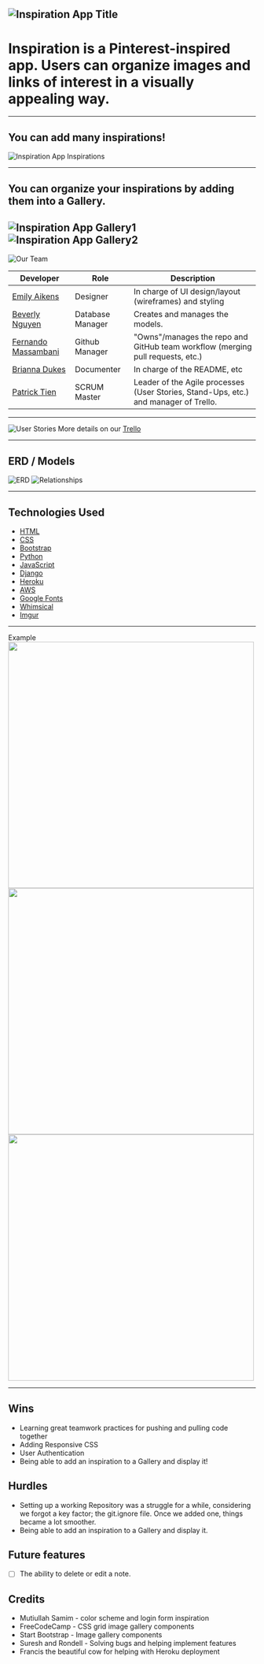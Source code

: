 ![Inspiration App Title](https://imgur.com/doH7LHA.png)
---
# Inspiration is a Pinterest-inspired app. Users can organize images and links of interest in a visually appealing way.
---
## You can add many inspirations!
![Inspiration App Inspirations](https://imgur.com/umrXFll.png)

---

## You can organize your inspirations by adding them into a Gallery.

![Inspiration App Gallery1](https://imgur.com/91wg9yo.png)
![Inspiration App Gallery2](https://imgur.com/eQTdrVE.png)
---

![Our Team](https://imgur.com/KNrvJVa.png)

| Developer | Role | Description |
| ------ | ------ | ------ |
| [Emily Aikens](https://github.com/emilyaikens) | Designer | In charge of UI design/layout (wireframes) and styling |
| [Beverly Nguyen](https://github.com/heyitsmebev) | Database Manager | Creates and manages the models. |
| [Fernando Massambani](https://github.com/fernando-massa) | Github Manager | "Owns"/manages the repo and GitHub team workflow (merging pull requests, etc.) |
| [Brianna Dukes](https://github.com/BDukesuwu) | Documenter | In charge of the README, etc |
| [Patrick Tien](https://github.com/CPTien) | SCRUM Master | Leader of the Agile processes (User Stories, Stand-Ups, etc.) and manager of Trello. |

---

![User Stories](https://imgur.com/A5O2hpU.png)
More details on our [Trello](https://trello.com/b/tNdKNxmT/ronderllers)

---

## ERD / Models
![ERD](https://imgur.com/v2jFi85.png)
![Relationships](https://imgur.com/HzT0qhU.png)

---

## Technologies Used

- [HTML](https://www.w3schools.com/html/)
- [CSS](https://www.w3schools.com/cssref/)
- [Bootstrap](https://bootstrap.build/app)
- [Python](https://www.python.org/about/)
- [JavaScript](https://developer.mozilla.org/en-US/)
- [Django](https://www.djangoproject.com/start/overview/)
- [Heroku](https://www.heroku.com/home)
- [AWS](https://aws.amazon.com/)
- [Google Fonts](https://fonts.google.com/)
- [Whimsical](https://whimsical.com/)
- [Imgur](https://imgur.com/)

---

<Wireframe>
<summary>Example</summary>
<img src="https://imgur.com/bgMf3wY.png" width="500">
<img src="https://imgur.com/5uuWlJG.png" width="500">
<img src="https://imgur.com/eaCIG4Y.png" width="500">
</details>

---

## Wins
- Learning great teamwork practices for pushing and pulling code together
- Adding Responsive CSS
- User Authentication
- Being able to add an inspiration to a Gallery and display it!


## Hurdles
- Setting up a working Repository was a struggle for a while, considering we forgot a key factor; the git.ignore file. Once we added one, things became a lot smoother.
- Being able to add an inspiration to a Gallery and display it.

## Future features

- [ ] The ability to delete or edit a note.

## Credits
- Mutiullah Samim - color scheme and login form inspiration
- FreeCodeCamp - CSS grid image gallery components
- Start Bootstrap - Image gallery components
- Suresh and Rondell - Solving bugs and helping implement features
- Francis the beautiful cow for helping with Heroku deployment
